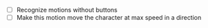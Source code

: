 - [ ] Recognize motions without buttons
- [ ] Make this motion move the character at max speed in a direction